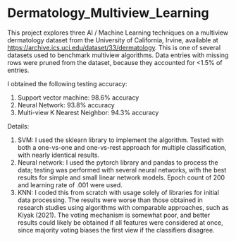 # Dermatology_Multiview_Learning

This project explores three AI / Machine Learning techniques on a multiview dermatology dataset from the University of California, Irvine, 
available at https://archive.ics.uci.edu/dataset/33/dermatology. This is one of several datasets used to benchmark multiview algorithms. 
Data entries with missing rows were pruned from the dataset, because they accounted for <1.5% of entries.

I obtained the following testing accuracy:
  1. Support vector machine: 98.6% accuracy
  2. Neural Network: 93.8% accuracy
  3. Multi-view K Nearest Neighbor: 94.3% accuracy

Details:
  1. SVM: I used the sklearn library to implement the algorithm. Tested with both a one-vs-one and one-vs-rest approach for
     multiple classification, with nearly identical results.
  2. Neural network: I used the pytorch library and pandas to process the data; testing was performed with several neural networks, with the best results
      for simple and small linear network models. Epoch count of 200 and learning rate of .001 were used.
  3. KNN: I coded this from scratch with usage solely of libraries for initial data processing. The results were worse than those obtained in research
    studies using algorithms with comparable approaches, such as Kiyak (2021). The voting mechanism is somewhat poor, and better results could likely
    be obtained if all features were considered at once, since majority voting biases the first view if the classifiers disagree.

